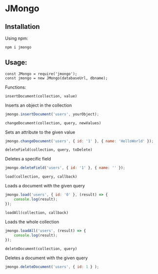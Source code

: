 # JMongo

## Installation
Using npm: 
```bash
npm i jmongo
```

## Usage:
```
const JMongo = require('jmongo');
const jmongo = new JMongo(databaseUrl, dbname);
```
Functions:

```insertDocument(collection, value)```

Inserts an object in the collection
```javascript
jmongo.insertDocument('users', yourObject);
```

```changeDocument(collection, query, newValues)```

Sets an attribute to the given value
```javascript
jmongo.changeDocument('users', { id: '1' }, { name: 'HelloWorld' });
```

```deleteField(collection, query, toDelete)```

Deletes a specific field
```javascript
jmongo.deleteField('users', { id: '1' }, { name: '' });
```

```load(collection, query, callback)```

Loads a document with the given query
```javascript
jmongo.load('users', { id: '0' }, (result) => {
    console.log(result);
});
```

```loadAll(collection, callback)```

Loads the whole collection
```javascript
jmongo.loadAll('users', (result) => {
    console.log(result);
});
```

```deleteDocument(collection, query)```

Deletes a document with the given query
```javascript
jmongo.deleteDocument('users', { id: 1 } );
```